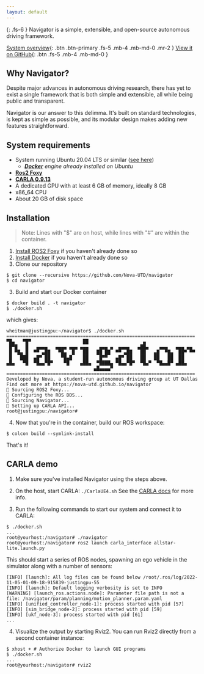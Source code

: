 ```yaml
---
layout: default
---
```


{: .fs-6 }
Navigator is a simple, extensible, and open-source autonomous driving framework.

[System overview](/navigator/system-overview){: .btn .btn-primary .fs-5 .mb-4 .mb-md-0 .mr-2 } [View it on GitHub](https://github.com/nova-utd/navigator){: .btn .fs-5 .mb-4 .mb-md-0 }

## Why Navigator?
Despite major advances in autonomous driving research, there has yet to exist a single framework that is both simple and extensible, all while being public and transparent.

Navigator is our answer to this delimma. It's built on standard technologies, is kept as simple as possible, and its modular design makes adding new features straightforward.

## System requirements
- System running Ubuntu 20.04 LTS or similar ([see here](http://docs.ros.org.ros.informatik.uni-freiburg.de/en/foxy/Installation/Alternatives/Ubuntu-Development-Setup.html#system-requirements))
  - *[**Docker**](https://docs.docker.com/desktop/) engine already installed on Ubuntu*
- [**Ros2 Foxy**](https://docs.ros.org/en/foxy/Installation.html)
- [**CARLA 0.9.13**](https://carla.readthedocs.io/en/latest/start_quickstart/)
- A dedicated GPU with at least 6 GB of memory, ideally 8 GB
- x86_64 CPU
- About 20 GB of disk space

## Installation

> Note: Lines with "$" are on host, while lines with "#" are within the container.

1. [Install ROS2 Foxy](https://docs.ros.org/en/foxy/Installation.html) if you haven't already done so
2. [Install Docker](https://www.docker.com/get-started/) if you haven't already done so
3. Clone our repository
```
$ git clone --recursive https://github.com/Nova-UTD/navigator
$ cd navigator
```
3. Build and start our Docker container
```
$ docker build . -t navigator
$ ./docker.sh
```
which gives:
```
wheitman@justingpu:~/navigator$ ./docker.sh 
=====================================================================
▀█▄   ▀█▀                   ██                    ▄                   
 █▀█   █   ▄▄▄▄   ▄▄▄▄ ▄▄▄ ▄▄▄    ▄▄▄ ▄  ▄▄▄▄   ▄██▄    ▄▄▄   ▄▄▄ ▄▄  
 █ ▀█▄ █  ▀▀ ▄██   ▀█▄  █   ██   ██ ██  ▀▀ ▄██   ██   ▄█  ▀█▄  ██▀ ▀▀ 
 █   ███  ▄█▀ ██    ▀█▄█    ██    █▀▀   ▄█▀ ██   ██   ██   ██  ██     
▄█▄   ▀█  ▀█▄▄▀█▀    ▀█    ▄██▄  ▀████▄ ▀█▄▄▀█▀  ▀█▄▀  ▀█▄▄█▀ ▄██▄    
                                ▄█▄▄▄▄▀                               
=====================================================================
Developed by Nova, a student-run autonomous driving group at UT Dallas
Find out more at https://nova-utd.github.io/navigator
🦊 Sourcing ROS2 Foxy...
🔗 Configuring the ROS DDS...
🧭 Sourcing Navigator...
🔌 Setting up CARLA API...
root@justingpu:/navigator# 
```
4.  Now that you're in the container, build our ROS workspace:
```
$ colcon build --symlink-install
``` 

That's it!

## CARLA demo
1. Make sure you've installed Navigator using the steps above.
2. On the host, start CARLA: `./CarlaUE4.sh` See the [CARLA docs](https://carla.readthedocs.io/en/latest/start_quickstart/#running-carla) for more info.

3. Run the following commands to start our system and connect it to CARLA:
```
$ ./docker.sh
...
root@yourhost:/navigator# ./navigator
root@yourhost:/navigator# ros2 launch carla_interface allstar-lite.launch.py
```
This should start a series of ROS nodes, spawning an ego vehicle in the simulator along with a number of sensors:
```
[INFO] [launch]: All log files can be found below /root/.ros/log/2022-11-05-01-09-18-915839-justingpu-55
[INFO] [launch]: Default logging verbosity is set to INFO
[WARNING] [launch_ros.actions.node]: Parameter file path is not a file: /navigator/param/planning/motion_planner.param.yaml
[INFO] [unified_controller_node-1]: process started with pid [57]
[INFO] [sim_bridge_node-2]: process started with pid [59]
[INFO] [ukf_node-3]: process started with pid [61]
...
```
4. Visualize the output by starting Rviz2. You can run Rviz2 directly from a second container instance:
```
$ xhost + # Authorize Docker to launch GUI programs
$ ./docker.sh
...
root@yourhost:/navigator# rviz2
```

